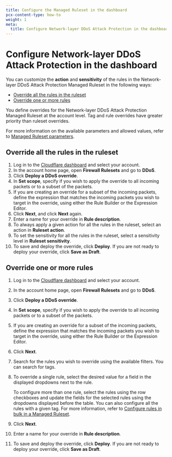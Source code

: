```yaml
---
title: Configure the Managed Ruleset in the dashboard
pcx-content-type: how-to
weight: 1
meta:
  title: Configure Network-layer DDoS Attack Protection in the dashboard
---
```


# Configure Network-layer DDoS Attack Protection in the dashboard

You can customize the **action** and **sensitivity** of the rules in the Network-layer DDoS Attack Protection Managed Ruleset in the following ways:

- [Override all the rules in the ruleset](#override-all-the-rules-in-the-ruleset)
- [Override one or more rules](#override-one-or-more-rules)

You define overrides for the Network-layer DDoS Attack Protection Managed Ruleset at the account level. Tag and rule overrides have greater priority than ruleset overrides.

For more information on the available parameters and allowed values, refer to [Managed Ruleset parameters](/managed-rulesets/network/override-parameters).

## Override all the rules in the ruleset

1. Log in to the [Cloudflare dashboard](https://dash.cloudflare.com/) and select your account.
1. In the account home page, open **Firewall Rulesets** and go to **DDoS**.
1. Click **Deploy a DDoS override**.
1. In **Set scope**, specify if you wish to apply the override to all incoming packets or to a subset of the packets.
1. If you are creating an override for a subset of the incoming packets, define the expression that matches the incoming packets you wish to target in the override, using either the Rule Builder or the Expression Editor.
1. Click **Next**, and click **Next** again.
1. Enter a name for your override in **Rule description**.
1. To always apply a given action for all the rules in the ruleset, select an action in **Ruleset action**.
1. To set the sensitivity for all the rules in the ruleset, select a sensitivity level in **Ruleset sensitivity**.
1. To save and deploy the override, click **Deploy**. If you are not ready to deploy your override, click **Save as Draft**.

## Override one or more rules

1. Log in to the [Cloudflare dashboard](https://dash.cloudflare.com/) and select your account.
1. In the account home page, open **Firewall Rulesets** and go to **DDoS**.
1. Click **Deploy a DDoS override**.
1. In **Set scope**, specify if you wish to apply the override to all incoming packets or to a subset of the packets.
1. If you are creating an override for a subset of the incoming packets, define the expression that matches the incoming packets you wish to target in the override, using either the Rule Builder or the Expression Editor.
1. Click **Next**.
1. Search for the rules you wish to override using the available filters. You can search for tags.
1. To override a single rule, select the desired value for a field in the displayed dropdowns next to the rule.

   To configure more than one rule, select the rules using the row checkboxes and update the fields for the selected rules using the dropdowns displayed before the table. You can also configure all the rules with a given tag. For more information, refer to [Configure rules in bulk in a Managed Ruleset](https://developers.cloudflare.com/waf/managed-rulesets/deploy-zone-dashboard#configure-rules-in-bulk-in-a-managed-ruleset).

1. Click **Next**.
1. Enter a name for your override in **Rule description**.
1. To save and deploy the override, click **Deploy**. If you are not ready to deploy your override, click **Save as Draft**.